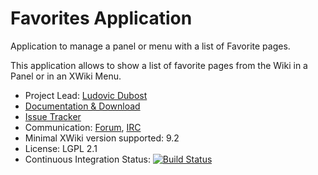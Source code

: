 # Favorites Application

Application to manage a panel or menu with a list of Favorite pages.

This application allows to show a list of favorite pages from the Wiki in a Panel or in an XWiki Menu.

* Project Lead: [Ludovic Dubost](https://www.xwiki.org/xwiki/bin/view/XWiki/ludovic) 
* [Documentation & Download](https://extensions.xwiki.org/xwiki/bin/view/Extension/Favorites%20Application/) 
* [Issue Tracker](https://jira.xwiki.org/browse/XFAV) 
* Communication: [Forum](https://forum.xwiki.org/c/Devs>), [IRC](https://dev.xwiki.org/xwiki/bin/view/Community/IRC>) 
* Minimal XWiki version supported: 9.2 
* License: LGPL 2.1
* Continuous Integration Status: [![Build Status](http://ci.xwiki.org/job/XWiki%20Contrib/job/application-favorites/job/master/badge/icon)](http://ci.xwiki.org/job/XWiki%20Contrib/job/application-favorites/job/master/) 
